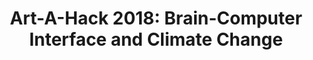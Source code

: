 ---
title : "Art-A-Hack 2018: Brain-Computer Interface and Climate Change"
link  : /link/somewhere
feature-position : 3
---
